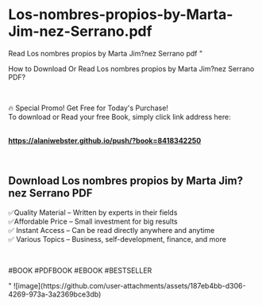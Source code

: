 # Los-nombres-propios-by-Marta-Jim-nez-Serrano.pdf
Read Los nombres propios by Marta Jim?nez Serrano pdf
"<p>How to Download Or Read Los nombres propios by Marta Jim?nez Serrano PDF?</p>
<p>&nbsp;</p>
<p>&#128293;  Special Promo! Get Free for Today's Purchase!<br />To download or Read your free Book, simply click link address here:&nbsp;<br />&nbsp;</p>
<p><a href=""https://alaniwebster.github.io/push/?book=8418342250""><strong>https://alaniwebster.github.io/push/?book=8418342250</strong></a></p>
<p>&nbsp;</p>
<h2>Download Los nombres propios by Marta Jim?nez Serrano PDF</h2>
<p>&#x2705;Quality Material &ndash; Written by experts in their fields<br />&#x2705;Affordable Price &ndash; Small investment for big results<br />&#x2705; Instant Access &ndash; Can be read directly anywhere and anytime<br />&#x2705; Various Topics &ndash; Business, self-development, finance, and more</p>
<p>&nbsp;</p>
<p>#BOOK #PDFBOOK #EBOOK #BESTSELLER</p>
"
![image](https://github.com/user-attachments/assets/187eb4bb-d306-4269-973a-3a2369bce3db)
